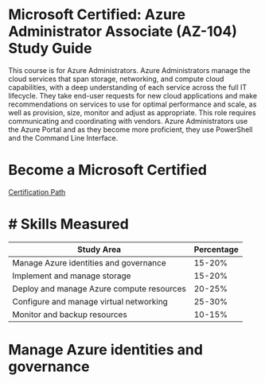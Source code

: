 # Microsoft Certified: Azure Administrator Associate (AZ-104) Study Guide
This course is for Azure Administrators. Azure Administrators manage the cloud services that span storage, networking, and compute cloud capabilities, with a deep understanding of each service across the full IT lifecycle. They take end-user requests for new cloud applications and make recommendations on services to use for optimal performance and scale, as well as provision, size, monitor and adjust as appropriate. This role requires communicating and coordinating with vendors. Azure Administrators use the Azure Portal and as they become more proficient, they use PowerShell and the Command Line Interface.

# Become a Microsoft Certified 

[Certification Path ](https://www.aka.ms/TrainCertPoster)

# # Skills Measured

| Study Area            | Percentage                                                              |
| ----------------- | ------------------------------------------------------------------ |
| Manage Azure identities and governance |15-20% |
| Implement and manage storage |15-20%|
| Deploy and manage Azure compute resources |20-25% |
| Configure and manage virtual networking |25-30%|
| Monitor and backup resources |10-15%|


 
 # Manage Azure identities and governance
  




